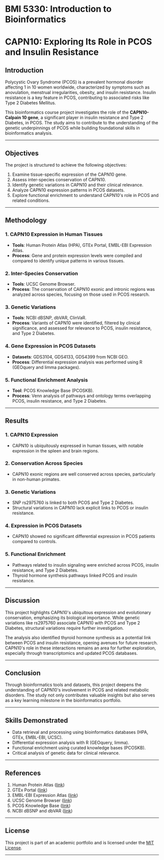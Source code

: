 # BMI 5330: Introduction to Bioinformatics

# CAPN10: Exploring Its Role in PCOS and Insulin Resistance

## Introduction

Polycystic Ovary Syndrome (PCOS) is a prevalent hormonal disorder affecting 1 in 10 women worldwide, characterized by symptoms such as anovulation, menstrual irregularities, obesity, and insulin resistance. 
Insulin resistance is a key feature in PCOS, contributing to associated risks like Type 2 Diabetes Mellitus. 

This bioinformatics course project investigates the role of the **CAPN10-Calpain 10 gene**, a significant player in insulin resistance and Type 2 Diabetes, in PCOS. 
The study aims to contribute to the understanding of the genetic underpinnings of PCOS while building foundational skills in bioinformatics analysis.

---

## Objectives

The project is structured to achieve the following objectives:

1. Examine tissue-specific expression of the CAPN10 gene.
2. Assess inter-species conservation of CAPN10.
3. Identify genetic variations in CAPN10 and their clinical relevance.
4. Analyze CAPN10 expression patterns in PCOS datasets.
5. Explore functional enrichment to understand CAPN10's role in PCOS and related conditions.

---

## Methodology

### 1. CAPN10 Expression in Human Tissues
- **Tools**: Human Protein Atlas (HPA), GTEx Portal, EMBL-EBI Expression Atlas.
- **Process**: Gene and protein expression levels were compiled and compared to identify unique patterns in various tissues.

### 2. Inter-Species Conservation
- **Tools**: UCSC Genome Browser.
- **Process**: The conservation of CAPN10 exonic and intronic regions was analyzed across species, focusing on those used in PCOS research.

### 3. Genetic Variations
- **Tools**: NCBI dBSNP, dbVAR, ClinVaR.
- **Process**: Variants of CAPN10 were identified, filtered by clinical significance, and assessed for relevance to PCOS, insulin resistance, and Type 2 Diabetes.

### 4. Gene Expression in PCOS Datasets
- **Datasets**: GDS3104, GDS4133, GDS4399 from NCBI GEO.
- **Process**: Differential expression analysis was performed using R (GEOquery and limma packages).

### 5. Functional Enrichment Analysis
- **Tool**: PCOS Knowledge Base (PCOSKB).
- **Process**: Venn analysis of pathways and ontology terms overlapping PCOS, insulin resistance, and Type 2 Diabetes.

---

## Results

### 1. CAPN10 Expression
- CAPN10 is ubiquitously expressed in human tissues, with notable expression in the spleen and brain regions.

### 2. Conservation Across Species
- CAPN10 exonic regions are well conserved across species, particularly in non-human primates.

### 3. Genetic Variations
- SNP rs2975760 is linked to both PCOS and Type 2 Diabetes.
- Structural variations in CAPN10 lack explicit links to PCOS or insulin resistance.

### 4. Expression in PCOS Datasets
- CAPN10 showed no significant differential expression in PCOS patients compared to controls.

### 5. Functional Enrichment
- Pathways related to insulin signaling were enriched across PCOS, insulin resistance, and Type 2 Diabetes.
- Thyroid hormone synthesis pathways linked PCOS and insulin resistance.

---

## Discussion

This project highlights CAPN10's ubiquitous expression and evolutionary conservation, emphasizing its biological importance. While genetic variations like rs2975760 associate CAPN10 with PCOS and Type 2 Diabetes, structural variations require further investigation.

The analysis also identified thyroid hormone synthesis as a potential link between PCOS and insulin resistance, opening avenues for future research. CAPN10's role in these interactions remains an area for further exploration, especially through transcriptomics and updated PCOS databases.

---

## Conclusion

Through bioinformatics tools and datasets, this project deepens the understanding of CAPN10's involvement in PCOS and related metabolic disorders. The study not only contributes valuable insights but also serves as a key learning milestone in the bioinformatics portfolio.

---

## Skills Demonstrated
- Data retrieval and processing using bioinformatics databases (HPA, GTEx, EMBL-EBI, UCSC).
- Differential expression analysis with R (GEOquery, limma).
- Functional enrichment using curated knowledge bases (PCOSKB).
- Critical analysis of genetic data for clinical relevance.

---

## References

1. Human Protein Atlas ([link](https://www.proteinatlas.org))
2. GTEx Portal ([link](https://gtexportal.org))
3. EMBL-EBI Expression Atlas ([link](https://www.ebi.ac.uk/gxa/home))
4. UCSC Genome Browser ([link](https://genome.ucsc.edu))
5. PCOS Knowledge Base ([link](https://pcoskb.bicnirrh.res.in))
6. NCBI dBSNP and dbVAR ([link](https://www.ncbi.nlm.nih.gov))

---

## License

This project is part of an academic portfolio and is licensed under the [MIT License](LICENSE).

---
